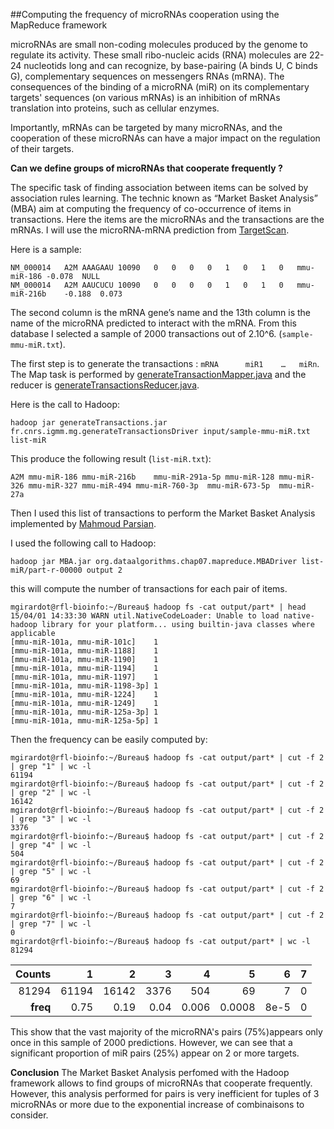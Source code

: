 ##Computing the frequency of microRNAs cooperation using the MapReduce framework

microRNAs are small non-coding molecules produced by the genome to regulate its activity. These small ribo-nucleic acids (RNA) molecules are 22-24 nucleotids long and can recognize, by base-pairing (A binds U, C binds G), complementary sequences on messengers RNAs (mRNA). The consequences of the binding of a microRNA (miR) on its complementary targets' sequences (on various mRNAs) is an inhibition of mRNAs translation into proteins, such as cellular enzymes.

Importantly, mRNAs can be targeted by many microRNAs, and the cooperation of these microRNAs can have a major impact on the regulation of their targets. 

**Can we define groups of microRNAs that cooperate frequently ?**

The specific task of finding association between items can be solved by association rules learning. The technic known as “Market Basket Analysis” (MBA) aim at computing the frequency of co-occurrence of items in transactions. Here the items are the microRNAs and the transactions are the mRNAs. I will use the microRNA-mRNA prediction from [TargetScan](http://www.targetscan.org/cgi-bin/targetscan/data_download.cgi?db=vert_70).

Here is a sample:
```
NM_000014	A2M	AAAGAAU	10090	0	0	0	0	1	0	1	0	mmu-miR-186	-0.078	NULL
NM_000014	A2M	AAUCUCU	10090	0	0	0	0	1	0	1	0	mmu-miR-216b	-0.188	0.073
```
The second column is the mRNA gene’s name and the 13th column is the name of the microRNA predicted to interact with the mRNA. From this database I selected a sample of 2000 transactions out of 2.10^6. (`sample-mmu-miR.txt`).

The first step is to generate the transactions : `mRNA		miR1	…	miRn`.
The Map task is performed by [generateTransactionMapper.java](https://github.com/mgirardot/MapReduce/blob/master/src/main/java/fr/cnrs/igmm/mg/generateTransactionsMapper.java) and the reducer is [generateTransactionsReducer.java](https://github.com/mgirardot/MapReduce/blob/master/src/main/java/fr/cnrs/igmm/mg/generateTransactionsReducer.java).

Here is the call to Hadoop:
```
hadoop jar generateTransactions.jar fr.cnrs.igmm.mg.generateTransactionsDriver input/sample-mmu-miR.txt list-miR
```

This produce the following result (`list-miR.txt`):
```
A2M	mmu-miR-186	mmu-miR-216b	mmu-miR-291a-5p	mmu-miR-128	mmu-miR-326	mmu-miR-327	mmu-miR-494	mmu-miR-760-3p	mmu-miR-673-5p	mmu-miR-27a	
```

Then I used this list of transactions to perform the Market Basket Analysis implemented by [Mahmoud Parsian](https://github.com/mahmoudparsian/data-algorithms-book/tree/master/src/main/java/org/dataalgorithms/chap07/mapreduce).

I used the following call to Hadoop:
```
hadoop jar MBA.jar org.dataalgorithms.chap07.mapreduce.MBADriver list-miR/part-r-00000 output 2
```
this will compute the number of transactions for each pair of items.
```
mgirardot@rfl-bioinfo:~/Bureau$ hadoop fs -cat output/part* | head
15/04/01 14:33:30 WARN util.NativeCodeLoader: Unable to load native-hadoop library for your platform... using builtin-java classes where applicable
[mmu-miR-101a, mmu-miR-101c]	1
[mmu-miR-101a, mmu-miR-1188]	1
[mmu-miR-101a, mmu-miR-1190]	1
[mmu-miR-101a, mmu-miR-1194]	1
[mmu-miR-101a, mmu-miR-1197]	1
[mmu-miR-101a, mmu-miR-1198-3p]	1
[mmu-miR-101a, mmu-miR-1224]	1
[mmu-miR-101a, mmu-miR-1249]	1
[mmu-miR-101a, mmu-miR-125a-3p]	1
[mmu-miR-101a, mmu-miR-125a-5p]	1

```

Then the frequency can be easily computed by:
```
mgirardot@rfl-bioinfo:~/Bureau$ hadoop fs -cat output/part* | cut -f 2 | grep "1" | wc -l
61194
mgirardot@rfl-bioinfo:~/Bureau$ hadoop fs -cat output/part* | cut -f 2 | grep "2" | wc -l
16142
mgirardot@rfl-bioinfo:~/Bureau$ hadoop fs -cat output/part* | cut -f 2 | grep "3" | wc -l
3376
mgirardot@rfl-bioinfo:~/Bureau$ hadoop fs -cat output/part* | cut -f 2 | grep "4" | wc -l
504
mgirardot@rfl-bioinfo:~/Bureau$ hadoop fs -cat output/part* | cut -f 2 | grep "5" | wc -l
69
mgirardot@rfl-bioinfo:~/Bureau$ hadoop fs -cat output/part* | cut -f 2 | grep "6" | wc -l
7
mgirardot@rfl-bioinfo:~/Bureau$ hadoop fs -cat output/part* | cut -f 2 | grep "7" | wc -l
0
mgirardot@rfl-bioinfo:~/Bureau$ hadoop fs -cat output/part* | wc -l
81294

```


|**Counts**		 |**1** |**2** |**3** |**4** |**5** |**6** |**7** |
|---------------:|-----:|-----:|-----:|-----:|-----:|-----:|-----:|
|81294			 |61194 |16142 |3376  |504   |69    |7     |0     |
|**freq**        |0.75  |0.19  |0.04  |0.006 |0.0008|8e-5  |0     |

This show that the vast majority of the microRNA's pairs (75%)appears only once in this sample of 2000 predictions. However, we can see that a significant proportion of miR pairs (25%) appear on 2 or more targets.

**Conclusion**
The Market Basket Analysis perfomed with the Hadoop framework allows to find groups of microRNAs that cooperate frequently. However, this analysis performed for pairs is very inefficient for tuples of 3 microRNAs or more due to the exponential increase of combinaisons to consider.

